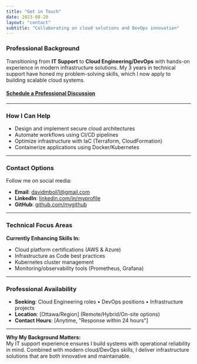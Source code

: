 ```yaml
---
title: "Get in Touch"
date: 2023-08-20
layout: "contact"
subtitle: "Collaborating on cloud solutions and DevOps innovation"
---
```


### Professional Background

Transitioning from **IT Support** to **Cloud Engineering/DevOps** with hands-on experience in modern infrastructure solutions. My 3 years in technical support have honed my problem-solving skills, which I now apply to building scalable cloud systems.

#### [Schedule a Professional Discussion](https://calendly.com/davidmboli1)  
---

### How I Can Help
- Design and implement secure cloud architectures
- Automate workflows using CI/CD pipelines
- Optimize infrastructure with IaC (Terraform, CloudFormation)
- Containerize applications using Docker/Kubernetes

---

### Contact Options

Follow me on social media:
- **Email**: [davidmboli1@gmail.com](mailto:davidmboli1@gmail.com)   
- **LinkedIn**: [linkedin.com/in/myprofile](https://www.linkedin.com/in/david-mboli-idie-38b974209/)  
- **GitHub**: [github.com/mygithub](https://github.com/kingdave4) 

---

### Technical Focus Areas
**Currently Enhancing Skills In:**
- Cloud platform certifications (AWS & Azure)
- Infrastructure as Code best practices
- Kubernetes cluster management
- Monitoring/observability tools (Prometheus, Grafana)

---

### Professional Availability
- **Seeking**: Cloud Engineering roles • DevOps positions • Infrastructure projects
- **Location**: [Ottawa/Region] (Remote/Hybrid/On-site options)
- **Contact Hours**: [Anytime, "Response within 24 hours"]

---

**Why My Background Matters:**  
My IT support experience ensures I build systems with operational reliability in mind. Combined with modern cloud/DevOps skills, I deliver infrastructure solutions that are both innovative and maintainable.


